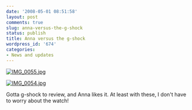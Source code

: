 ```yaml
---
date: '2008-05-01 08:51:58'
layout: post
comments: true
slug: anna-versus-the-g-shock
status: publish
title: Anna versus the g-shock
wordpress_id: '674'
categories:
- News and updates
---
```


[![IMG_0055.jpg](http://fnord.phfactor.net/wp-photos/thumb.20080501-085158-2.jpg)](http://fnord.phfactor.net/wp-photos/20080501-085158-2.jpg)

[![IMG_0054.jpg](http://fnord.phfactor.net/wp-photos/thumb.20080501-085157-1.jpg)](http://fnord.phfactor.net/wp-photos/20080501-085157-1.jpg)


 Gotta g-shock to review, and Anna likes it. At least with these, I   don't have to worry about the watch!






